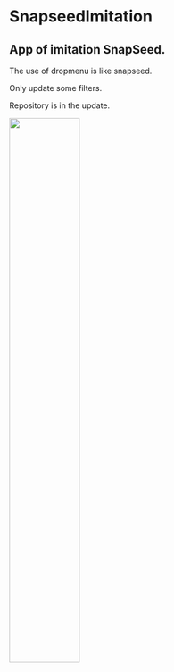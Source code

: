# SnapseedImitation
## App of imitation SnapSeed.

The use of dropmenu is like snapseed.

Only update some filters.

Repository is in the update.
  
<img src="http://note.youdao.com/yws/public/resource/ade630c8178b4896e64d08ac5d68d380/xmlnote/E00801BCEAFE4E83811BD9731B126908/11150.png" width = "50%" />
